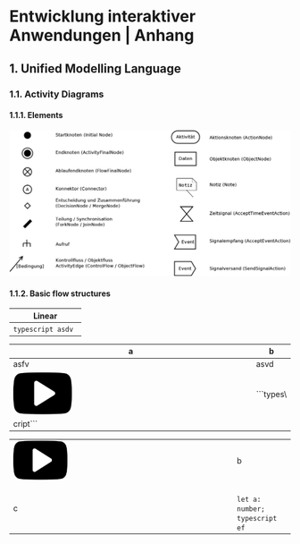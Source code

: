 # Entwicklung interaktiver Anwendungen | Anhang
## 1. Unified Modelling Language
### 1.1. Activity Diagrams
#### 1.1.1. Elements
![](UML/Elements.png)
#### 1.1.2. Basic flow structures
|Linear|
|---|
| ```typescript asdv ```|



| a    | b    |
|------|------|
| asfv | asvd |
|<img src="Img/Video.jpg" width=25%/>|```types\
cript```|

<table>
<tr><td><img src="Img/Video.jpg" width=25%/></td><td>b</td></tr>
<tr><td>c</td><td>
<code>
let a: number;
typescript
ef
</code>
</td></tr>
</table>
